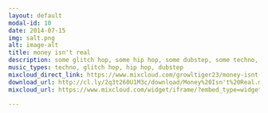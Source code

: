 ```yaml
---
layout: default
modal-id: 10
date: 2014-07-15
img: salt.png
alt: image-alt
title: money isn't real
description: some glitch hop, some hip hop, some dubstep, some techno, the usual. support your local gift economy. mixed for beltane 2010.
music_types: techno, glitch hop, hip hop, dubstep
mixcloud_direct_link: https://www.mixcloud.com/growltiger23/money-isnt-real-consensual-hallucination-mix/
download_url: http://cl.ly/2q3t260U1M3c/download/Money%20Isn't%20Real.mp3
mixcloud_url: https://www.mixcloud.com/widget/iframe/?embed_type=widget_standard&amp;embed_uuid=eba01759-b6f5-4778-968b-45c1b98b72f5&amp;feed=https%3A%2F%2Fwww.mixcloud.com%2Fgrowltiger23%2Fmoney-isnt-real-consensual-hallucination-mix%2F&amp;hide_cover=1&amp;hide_tracklist=1&amp;replace=0

---
```

